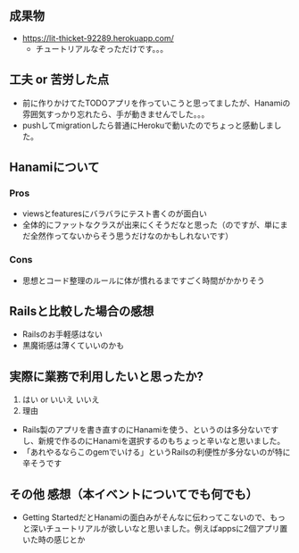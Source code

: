 ## 成果物

- https://lit-thicket-92289.herokuapp.com/
  - チュートリアルなぞっただけです。。。

## 工夫 or 苦労した点

- 前に作りかけてたTODOアプリを作っていこうと思ってましたが、Hanamiの雰囲気すっかり忘れたら、手が動きませんでした。。。
- pushしてmigrationしたら普通にHerokuで動いたのでちょっと感動しました。

## Hanamiについて

### Pros

- viewsとfeaturesにバラバラにテスト書くのが面白い
- 全体的にファットなクラスが出来にくそうだなと思った（のですが、単にまだ全然作ってないからそう思うだけなのかもしれないです）

### Cons

- 思想とコード整理のルールに体が慣れるまですごく時間がかかりそう

## Railsと比較した場合の感想

- Railsのお手軽感はない
- 黒魔術感は薄くていいのかも

## 実際に業務で利用したいと思ったか?

1. はい or いいえ
  いいえ
2. 理由
- Rails製のアプリを書き直すのにHanamiを使う、というのは多分ないですし、新規で作るのにHanamiを選択するのもちょっと辛いなと思いました。
- 「あれやるならこのgemでいける」というRailsの利便性が多分ないのが特に辛そうです

## その他 感想（本イベントについてでも何でも）

- Getting StartedだとHanamiの面白みがそんなに伝わってこないので、もっと深いチュートリアルが欲しいなと思いました。例えばappsに2個アプリ置いた時の感じとか
